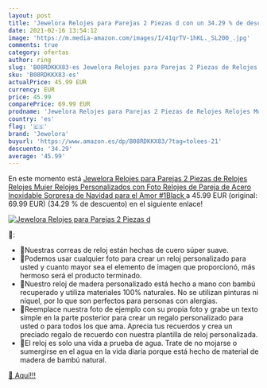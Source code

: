 ```yaml
---
layout: post
title: 'Jewelora Relojes para Parejas 2 Piezas d con un 34.29 % de descuento'
date: 2021-02-16 13:54:12
image: 'https://m.media-amazon.com/images/I/41qrTV-1hKL._SL200_.jpg'
comments: true
category: ofertas
author: ring
slug: 'B08RDKKX83-es Jewelora Relojes para Parejas 2 Piezas de Relojes Relojes...'
sku: 'B08RDKKX83-es'
actualPrice: 45.99 EUR
currency: EUR
price: 45.99
comparePrice: 69.99 EUR
prodname: 'Jewelora Relojes para Parejas 2 Piezas de Relojes Relojes Mujer Relojes Personalizados con Foto Relojes de Pareja de Acero Inoxidable Sorpresa de Navidad para el Amor  #1Black '
country: 'es'
flag: '🇪🇸'
brand: 'Jewelora'
buyurl: 'https://www.amazon.es/dp/B08RDKKX83/?tag=tolees-21'
descuento: '34.29'
average: '45.99'
---
```


En este momento está [Jewelora Relojes para Parejas 2 Piezas de Relojes Relojes Mujer Relojes Personalizados con Foto Relojes de Pareja de Acero Inoxidable Sorpresa de Navidad para el Amor  #1Black ](https://www.amazon.es/dp/B08RDKKX83/?tag=tolees-21) a 45.99 EUR (original: 69.99 EUR) (34.29 %  de descuento) en el siguiente enlace!

[![Jewelora Relojes para Parejas 2 Piezas d](https://m.media-amazon.com/images/I/41qrTV-1hKL._SL200_.jpg)](https://www.amazon.es/dp/B08RDKKX83/?tag=tolees-21)

🔎:

- 💖Nuestras correas de reloj están hechas de cuero súper suave.
- 💖Podemos usar cualquier foto para crear un reloj personalizado para usted y cuanto mayor sea el elemento de imagen que proporcionó, más hermoso será el producto terminado.
- 💖Nuestro reloj de madera personalizado está hecho a mano con bambú recuperado y utiliza materiales 100% naturales. No se utilizan pinturas ni níquel, por lo que son perfectos para personas con alergias.
- 💖Reemplace nuestra foto de ejemplo con su propia foto y grabe un texto simple en la parte posterior para crear un regalo personalizado para usted o para todos los que ama. Aprecia tus recuerdos y crea un preciado regalo de recuerdo con nuestra plantilla de reloj personalizada.
- 💖El reloj es solo una vida a prueba de agua. Trate de no mojarse o sumergirse en el agua en la vida diaria porque está hecho de material de madera de bambú natural.

[🛒 Aquí!!!](https://www.amazon.es/dp/B08RDKKX83/?tag=tolees-21)
